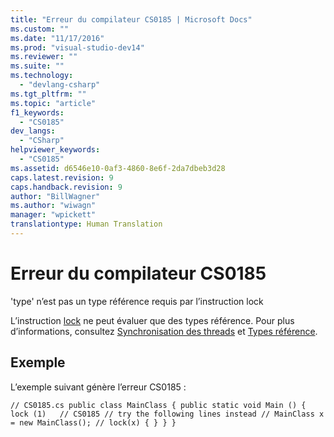 ```yaml
---
title: "Erreur du compilateur CS0185 | Microsoft Docs"
ms.custom: ""
ms.date: "11/17/2016"
ms.prod: "visual-studio-dev14"
ms.reviewer: ""
ms.suite: ""
ms.technology: 
  - "devlang-csharp"
ms.tgt_pltfrm: ""
ms.topic: "article"
f1_keywords: 
  - "CS0185"
dev_langs: 
  - "CSharp"
helpviewer_keywords: 
  - "CS0185"
ms.assetid: d6546e10-0af3-4860-8e6f-2da7dbeb3d28
caps.latest.revision: 9
caps.handback.revision: 9
author: "BillWagner"
ms.author: "wiwagn"
manager: "wpickett"
translationtype: Human Translation
---
```

# Erreur du compilateur CS0185
'type' n’est pas un type référence requis par l’instruction lock  
  
 L’instruction [lock](../../csharp/language-reference/keywords/lock-statement.md) ne peut évaluer que des types référence. Pour plus d’informations, consultez [Synchronisation des threads](../Topic/Thread%20Synchronization%20\(C%23%20and%20Visual%20Basic\).md) et [Types référence](../../csharp/language-reference/keywords/reference-types.md).  
  
## Exemple  
 L’exemple suivant génère l’erreur CS0185 :  
  
```  
// CS0185.cs public class MainClass { public static void Main () { lock (1)   // CS0185 // try the following lines instead // MainClass x = new MainClass(); // lock(x) { } } }  
```
